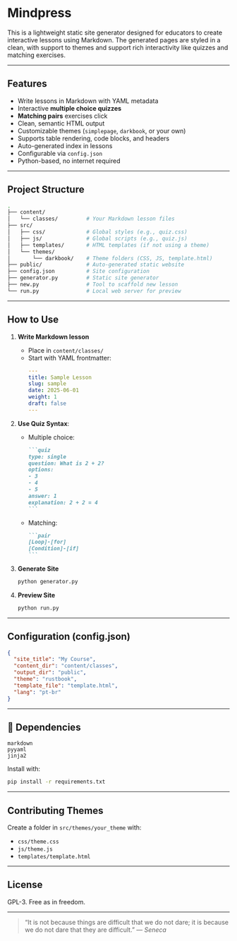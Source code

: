 # Mindpress

This is a lightweight static site generator designed for educators to create interactive lessons using Markdown. The generated pages are styled in a clean, with support to themes and support rich interactivity like quizzes and matching exercises.

---

## Features

- Write lessons in Markdown with YAML metadata
- Interactive **multiple choice quizzes**
- **Matching pairs** exercises click
- Clean, semantic HTML output
- Customizable themes (`simplepage`, `darkbook`, or your own)
- Supports table rendering, code blocks, and headers
- Auto-generated index in lessons
- Configurable via `config.json`
- Python-based, no internet required

---

## Project Structure

```bash
.
├── content/
│   └── classes/         # Your Markdown lesson files
├── src/
│   ├── css/             # Global styles (e.g., quiz.css)
│   ├── js/              # Global scripts (e.g., quiz.js)
│   ├── templates/       # HTML templates (if not using a theme)
│   └── themes/
│       └── darkbook/    # Theme folders (CSS, JS, template.html)
├── public/              # Auto-generated static website
├── config.json          # Site configuration
├── generator.py         # Static site generator
├── new.py               # Tool to scaffold new lesson
└── run.py               # Local web server for preview
```

---

## How to Use

1. **Write Markdown lesson**
   - Place in `content/classes/`
   - Start with YAML frontmatter:
     ```yaml
     ---
     title: Sample Lesson
     slug: sample
     date: 2025-06-01
     weight: 1
     draft: false
     ---
     ```

2. **Use Quiz Syntax**:
   - Multiple choice:
     ````markdown
     ```quiz
     type: single
     question: What is 2 + 2?
     options:
     - 3
     - 4
     - 5
     answer: 1
     explanation: 2 + 2 = 4
     ```
     ````
   - Matching:
     ````markdown
     ```pair
     [Loop]-[for]
     [Condition]-[if]
     ```
     ````

3. **Generate Site**
   ```bash
   python generator.py
   ```

4. **Preview Site**
   ```bash
   python run.py
   ```

---

## Configuration (config.json)

```json
{
  "site_title": "My Course",
  "content_dir": "content/classes",
  "output_dir": "public",
  "theme": "rustbook",
  "template_file": "template.html",
  "lang": "pt-br"
}
```

---

## 🧪 Dependencies

```
markdown
pyyaml
jinja2
```

Install with:

```bash
pip install -r requirements.txt
```

---

## Contributing Themes

Create a folder in `src/themes/your_theme` with:

- `css/theme.css`
- `js/theme.js`
- `templates/template.html`

---

## License

GPL-3. Free as in freedom.

---

> “It is not because things are difficult that we do not dare; it is because we do not dare that they are difficult.” — *Seneca*
